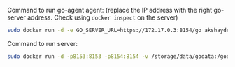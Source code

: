 Command to run go-agent agent:
(replace the IP address with the right go-server address. Check using `docker inspect` on the server)
```bash
sudo docker run -d -e GO_SERVER_URL=https://172.17.0.3:8154/go akshayde/gocd-agent-rust:latest
```

Command to run server:
```bash
sudo docker run -d -p8153:8153 -p8154:8154 -v /storage/data/godata:/godata -v /home/go:/home/go --user root:root gocd/gocd-server:v19.12.0
```
